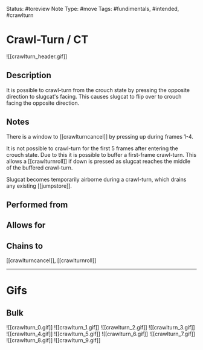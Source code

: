 Status: #toreview
Note Type: #move
Tags: #fundimentals, #intended, #crawlturn

# Crawl-Turn / CT
![[crawlturn_header.gif]]
## Description
It is possible to crawl-turn from the crouch state by pressing the opposite direction to slugcat's facing. This causes slugcat to flip over to crouch facing the opposite direction.

## Notes
There is a window to [[crawlturncancel]] by pressing up during frames 1-4.

It is not possible to crawl-turn for the first 5 frames after entering the crouch state. Due to this it is possible to buffer a first-frame crawl-turn. This allows a [[crawlturnroll]] if down is pressed as slugcat reaches the middle of the buffered crawl-turn.

Slugcat becomes temporarily airborne during a crawl-turn, which drains any existing [[jumpstore]].

## Performed from


## Allows for


## Chains to
[[crawlturncancel]], [[crawlturnroll]]

___
# Gifs
## Bulk
![[crawlturn_0.gif]]
![[crawlturn_1.gif]]
![[crawlturn_2.gif]]
![[crawlturn_3.gif]]
![[crawlturn_4.gif]]
![[crawlturn_5.gif]]
![[crawlturn_6.gif]]
![[crawlturn_7.gif]]
![[crawlturn_8.gif]]
![[crawlturn_9.gif]]